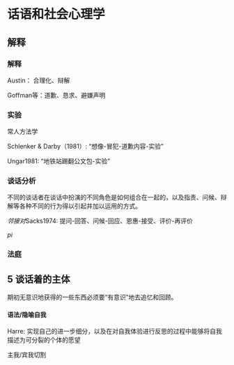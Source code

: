 # 话语和社会心理学



## 解释

### 解释

Austin： 合理化、辩解

Goffman等：道歉、恳求、避嫌声明

### 实验

常人方法学

Schlenker & Darby（1981）: “想像-冒犯-道歉内容-实验”

Ungar1981: “地铁站踢翻公文包-实验”



### 谈话分析

不同的谈话者在谈话中扮演的不同角色是如何组合在一起的，以及指责、问候、辩解等各种不同的行为得以引起并加以运用的方式。



*邻接对*Sacks1974: 提问-回答、问候-回应、恩惠-接受、评价-再评价

*pi*



### 法庭



## 5 谈话着的主体

期初无意识地获得的一些东西必须要“有意识”地去追忆和回顾。



#### 语法/隐喻自我

Harre: 实现自己的进一步细分，以及在对自我体验进行反思的过程中能够将自我描述为可分裂的个体的愿望

主我/宾我切割
